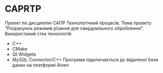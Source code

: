 # CAPRTP
Проект по дисципліні САПР Технологічний процесів.
Тема проекту "Розрахунок режимів різання для свердлильного оброблення".
Використаний стек технологій:
- С++
- CMake
- Qt Widgets
- MySQL Connector/C++
Програма підключається до відаленої бази даних на платформі Aiven
